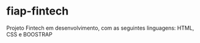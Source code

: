 # fiap-fintech
Projeto Fintech em desenvolvimento, com as seguintes linguagens: HTML, CSS e BOOSTRAP 
